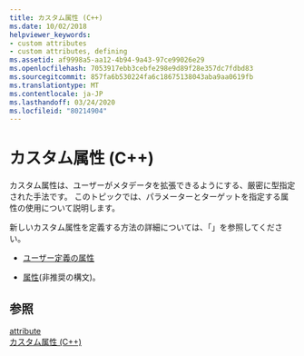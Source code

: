 ```yaml
---
title: カスタム属性 (C++)
ms.date: 10/02/2018
helpviewer_keywords:
- custom attributes
- custom attributes, defining
ms.assetid: af9998a5-aa12-4b94-9a43-97ce99026e29
ms.openlocfilehash: 7053917ebb3cebfe298e9d89f28e357dc7fdbd83
ms.sourcegitcommit: 857fa6b530224fa6c18675138043aba9aa0619fb
ms.translationtype: MT
ms.contentlocale: ja-JP
ms.lasthandoff: 03/24/2020
ms.locfileid: "80214904"
---
```

# <a name="custom-attributes-c"></a>カスタム属性 (C++)

カスタム属性は、ユーザーがメタデータを拡張できるようにする、厳密に型指定された手法です。 このトピックでは、パラメーターとターゲットを指定する属性の使用について説明します。

新しいカスタム属性を定義する方法の詳細については、「」を参照してください。

- [ユーザー定義の属性](../../extensions/user-defined-attributes-cpp-component-extensions.md)

- [属性](attribute.md)(非推奨の構文)。

## <a name="see-also"></a>参照

[attribute](attribute.md)<br/>
[カスタム属性 (C++)](custom-attributes-cpp.md)
